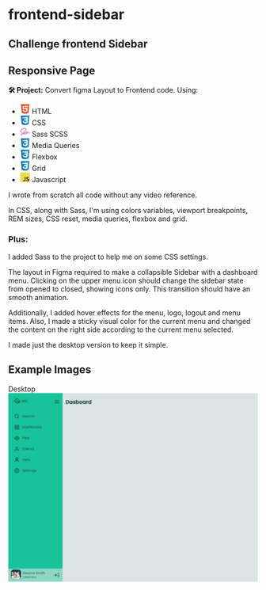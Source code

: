 # frontend-sidebar
<h2>Challenge frontend Sidebar</h2>

<h2>Responsive Page</h2>

<strong>:hammer_and_wrench: Project:</strong> Convert figma Layout to Frontend code. Using:

<ul>
  <li><img src="https://github.com/devicons/devicon/blob/master/icons/html5/html5-original.svg" height="20"> HTML</li>
  <li><img src="https://github.com/devicons/devicon/blob/master/icons/css3/css3-original.svg" height="20"> CSS</li>
  <li><img src="https://github.com/devicons/devicon/blob/master/icons/sass/sass-original.svg" height="20"> Sass SCSS</li>
  <li><img src="https://github.com/devicons/devicon/blob/master/icons/css3/css3-original.svg" height="20"> Media Queries</li>
  <li><img src="https://github.com/devicons/devicon/blob/master/icons/css3/css3-original.svg" height="20"> Flexbox</li>
  <li><img src="https://github.com/devicons/devicon/blob/master/icons/css3/css3-original.svg" height="20"> Grid</li>
  <li><img src="https://github.com/devicons/devicon/blob/master/icons/javascript/javascript-original.svg" height="20"> Javascript</li>
</ul>

I wrote from scratch all code without any video reference.

In CSS, along with Sass, I'm using colors variables, viewport breakpoints, REM sizes, CSS reset, media queries, flexbox and grid.

<h3>Plus:</h3>
<p>I added Sass to the project to help me on some CSS settings.</p>
<p>The layout in Figma required to make a collapsible Sidebar with a dashboard menu. Clicking on the upper menu icon should change the sidebar state from opened to closed, showing icons only. This transition should have an smooth animation.</p>
<p>Additionally, I added hover effects for the menu, logo, logout and menu items. Also, I made a sticky visual color for the current menu and changed the content on the right side according to the current menu selected.</p>
<p>I made just the desktop version to keep it simple.</p>

<h2>Example Images</h2>
<p>Desktop<br>
<a href="./screenshots/desktop.gif"><img src="./screenshots/desktop.gif"></a></p>
